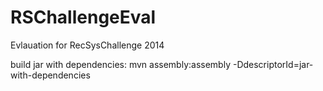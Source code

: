 RSChallengeEval
===============

Evlauation for RecSysChallenge 2014

build jar with dependencies:
mvn assembly:assembly -DdescriptorId=jar-with-dependencies
